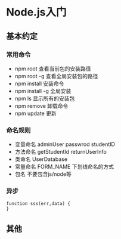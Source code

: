 # Node.js入门

## 基本约定
### 常用命令
+ npm root 查看当前包的安装路径
+ npm root -g 查看全局安装包的路径
+ npm install 安装命令
+ npm install -g 全局安装
+ npm ls 显示所有的安装包
+ npm remove 卸载命令
+ npm update 更新
### 命名规则
+ 变量命名 adminUser passwrod studentID
+ 方法命名 getStudentId returnUserInfo
+ 类命名 UserDatabase
+ 常量命名 FORM_NAME 下划线命名的方式
+ 包名 不要包含js/node等
### 异步
```
function sss(err,data) {
}
```

## 其他